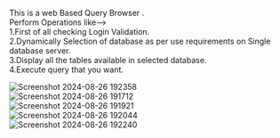 This  is a web Based Query Browser .
<br>
Perform Operations like-->
<br>
1.First of all checking Login Validation.
<br>
2.Dynamically Selection of database as per use requirements on Single database server.
<br>
3.Display  all the tables available in selected database.
<br>
4.Execute query that you want.

![Screenshot 2024-08-26 192358](https://github.com/user-attachments/assets/4a8f4ef4-960d-4b0e-af92-c42a6364f212)
<br>
![Screenshot 2024-08-26 191712](https://github.com/user-attachments/assets/38ee477b-2c62-4a63-ad32-59a1fa14e037)
<br>
![Screenshot 2024-08-26 191921](https://github.com/user-attachments/assets/ad13d94f-5cd6-4e93-b999-a57803198f17)
<br>
![Screenshot 2024-08-26 192044](https://github.com/user-attachments/assets/3083fba2-1329-471d-af07-85364733024c)
<br>
![Screenshot 2024-08-26 192240](https://github.com/user-attachments/assets/4f2b7bbe-f199-4ff2-bdcf-3498924bfe1a)
<br>






